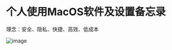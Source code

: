  # 个人使用MacOS软件及设置备忘录  

理念：安全、隐私、快捷、高效、低成本  


 ![image](https://github.com/anonymouswww/-MacOS-/raw/master/MyApp.jpg)
